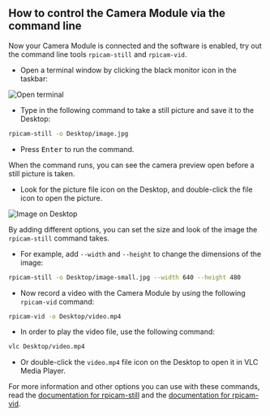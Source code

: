 ## How to control the Camera Module via the command line

Now your Camera Module is connected and the software is enabled, try out the command line tools `rpicam-still` and `rpicam-vid`.

- Open a terminal window by clicking the black monitor icon in the taskbar:

![Open terminal](images/open-terminal-annotated.png)

- Type in the following command to take a still picture and save it to the Desktop:

```bash
rpicam-still -o Desktop/image.jpg
```

- Press <kbd>Enter</kbd> to run the command.

When the command runs, you can see the camera preview open before a still picture is taken. 

- Look for the picture file icon on the Desktop, and double-click the file icon to open the picture.

![Image on Desktop](images/desktop-annotated.png)

By adding different options, you can set the size and look of the image the `rpicam-still` command takes.

- For example, add `--width` and `--height` to change the dimensions of the image:

```bash
rpicam-still -o Desktop/image-small.jpg --width 640 --height 480
```

- Now record a video with the Camera Module by using the following `rpicam-vid` command:

```bash
rpicam-vid -o Desktop/video.mp4
```

- In order to play the video file, use the following command:

```bash  
vlc Desktop/video.mp4
```
- Or double-click the `video.mp4` file icon on the Desktop to open it in VLC Media Player.

For more information and other options you can use with these commands, read the [documentation for rpicam-still](https://www.raspberrypi.com/documentation/computers/camera_software.html#rpicam-still) and the [documentation for rpicam-vid](https://www.raspberrypi.com/documentation/computers/camera_software.html#rpicam-vid).
